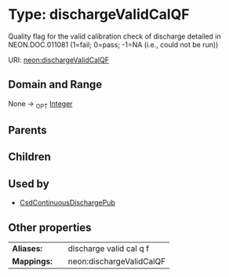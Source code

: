 
# Type: dischargeValidCalQF


Quality flag for the valid calibration check of discharge detailed in NEON.DOC.011081 (1=fail; 0=pass; -1=NA (i.e., could not be run))

URI: [neon:dischargeValidCalQF](https://data.neonscience.org/dischargeValidCalQF)


## Domain and Range

None ->  <sub>OPT</sub> [Integer](types/Integer.md)

## Parents


## Children


## Used by

 * [CsdContinuousDischargePub](CsdContinuousDischargePub.md)

## Other properties

|  |  |  |
| --- | --- | --- |
| **Aliases:** | | discharge valid cal q f |
| **Mappings:** | | neon:dischargeValidCalQF |

